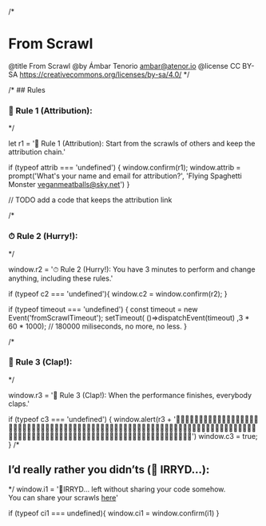 /*
# From Scrawl
@title From Scrawl
@by Ámbar Tenorio <ambar@atenor.io>
@license CC BY-SA https://creativecommons.org/licenses/by-sa/4.0/
*/

/* ## Rules
### 🔗 Rule 1 (Attribution):
*/

let r1 = '🔗 Rule 1 (Attribution): Start from the scrawls of others and keep the attribution chain.'  


if (typeof attrib === 'undefined') {
  window.confirm(r1);
  window.attrib = prompt('What\'s your name and email for attribution?', 'Flying Spaghetti Monster <veganmeatballs@sky.net>')
}

// TODO add a code that keeps the attribution link

/*
### ⏱ Rule 2 (Hurry!):
*/

  window.r2 = '⏱ Rule 2 (Hurry!): You have 3 minutes to perform and change anything, including these rules.'

if (typeof c2 === 'undefined'){
  window.c2 = window.confirm(r2);
}

if (typeof timeout === 'undefined') {
  const timeout = new Event('fromScrawlTimeout');
  setTimeout(
    ()=>dispatchEvent(timeout)
    ,3 * 60 * 1000); // 180000 miliseconds, no more, no less.
}

/*
### 👏 Rule 3 (Clap!):
*/

window.r3 = '👏 Rule 3 (Clap!): When the performance finishes, everybody claps.'

if (typeof c3 === 'undefined') {
  window.alert(r3 + '👏👏👏👏👏👏👏👏👏👏👏👏👏👏👏👏👏👏👏👏👏👏👏👏👏👏👏👏👏👏👏👏👏👏👏👏👏👏👏👏👏👏👏👏👏👏👏👏👏👏👏👏👏👏👏👏👏👏👏👏👏👏👏👏👏👏👏👏👏👏👏👏👏👏👏👏👏👏👏👏👏👏👏👏👏👏👏👏👏👏👏👏👏👏👏👏👏👏👏👏👏👏👏👏👏👏👏👏👏👏👏👏')
  window.c3 = true;
}
/*
## I’d really rather you didn’ts (🙏 IRRYD...):
*/
window.i1 = '🙏IRRYD... left without sharing your code somehow. \
You can share your scrawls <a href= "https://github.com/Scrawlink/scrawlink-extension/blob/main/SCRAWLS.md">here</a>'

if (typeof ci1 === undefined){
  window.ci1 = window.confirm(i1)
}
